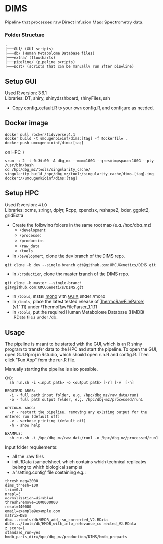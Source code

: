 # DIMS
Pipeline that processes raw Direct Infusion Mass Spectrometry data.

### Folder Structure
```
.
|───GUI/ (GUI scripts)
|───db/ (Human Metabolome Database files)
|───extra/ (flowcharts)
|───pipeline/ (pipeline scripts)
|───post/ (scripts that can be manually run after pipeline)
```

## Setup GUI
Used R version: 3.6.1 \
Libraries: DT, shiny, shinydashboard, shinyFiles, ssh

- Copy config_default.R to your own config.R, and configure as needed.

## Docker image 
```
docker pull rocker/tidyverse:4.1 
docker build -t umcugenbioinf/dims:[tag] -f Dockerfile . 
docker push umcugenbioinf/dims:[tag]
```

on HPC: \
```
srun -c 2 -t 0:30:00 -A dbg_mz --mem=100G --gres=tmpspace:100G --pty /usr/bin/bash 
cd /hpc/dbg_mz/tools/singularity_cache/ 
singularity build /hpc/dbg_mz/tools/singularity_cache/dims-[tag].img docker://umcugenbioinf/dims:[tag]
```

## Setup HPC
Used R version: 4.1.0 \
Libraries: xcms, stringr, dplyr, Rcpp, openxlsx, reshape2, loder, ggplot2, gridExtra 

- Create the following folders in the same root map (e.g. /hpc/dbg_mz)
  - `/development`
  - `/processed`
  - `/production`
  - `/raw_data`
  - `/tools`
- In `/development`, clone the dev branch of the DIMS repo. 
```
git clone -b dev --single-branch git@github.com:UMCUGenetics/DIMS.git
```
- In `/production`, clone the master branch of the DIMS repo.
```
git clone -b master --single-branch git@github.com:UMCUGenetics/DIMS.git
```
- In `/tools`, install [mono](https://www.mono-project.com/) with [GUIX](https://guix.gnu.org/) under /mono
- In `/tools`, place the latest tested release of [ThermoRawFileParser](https://github.com/compomics/ThermoRawFileParser/releases/tag/v1.1.11) (v1.1.11) under /ThermoRawFileParser_1.1.11
- In `/tools`, put the required Human Metabolome Database (HMDB) .RData files under /db.


## Usage
The pipeline is meant to be started with the GUI, which is an R shiny program to transfer data to the HPC and start the pipeline. To open the GUI, open GUI.Rproj in Rstudio, which should open run.R and config.R. Then click "Run App" from the run.R file. 

Manually starting the pipeline is also possible.
```
CMD:
  sh run.sh -i <input path> -o <output path> [-r] [-v] [-h]

REQUIRED ARGS:
  -i - full path input folder, e.g. /hpc/dbg_mz/raw_data/run1
  -o - full path output folder, e.g. /hpc/dbg-mz/processed/run1

OPTIONAL ARGS:
  -r - restart the pipeline, removing any existing output for the entered run (default off)
  -v - verbose printing (default off)
  -h - show help

EXAMPLE:
  sh run.sh -i /hpc/dbg_mz/raw_data/run1 -o /hpc/dbg_mz/processed/run1
```

Input folder requirements:
- all the .raw files 
- init.RData (sampelsheet, which contains which technical replicates belong to which biological sample)
- a 'setting.config' file containing e.g.:
```thresh_pos=2000
thresh_neg=2000
dims_thresh=100
trim=0.1
nrepl=3
normalization=disabled
thresh2remove=1000000000
resol=140000
email=example@example.com
matrix=DBS
db=.../tools/db/HMDB_add_iso_corrected_V2.RData
db2=.../tools/db/HMDB_with_info_relevance_corrected_V2.RData
z_score=1
standard_run=yes
hmdb_parts_dir=/hpc/dbg_mz/production/DIMS/hmdb_preparts
```

